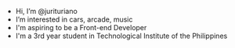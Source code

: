 - Hi, I’m @jurituriano
- I’m interested in cars, arcade, music
- I'm aspiring to be a Front-end Developer
- I'm a 3rd year student in Technological Institute of the Philippines


<!---
jurituriano/jurituriano is a ✨ special ✨ repository because its `README.md` (this file) appears on your GitHub profile.
You can click the Preview link to take a look at your changes.
--->
